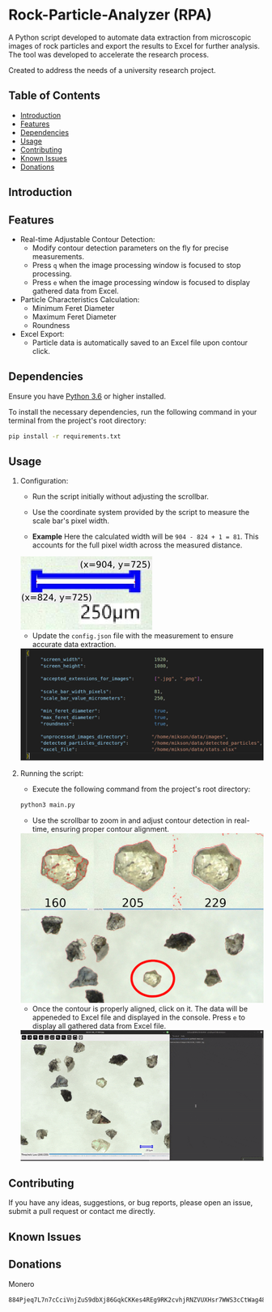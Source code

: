 # Rock-Particle-Analyzer (RPA)

A Python script developed to automate data extraction from microscopic images of rock particles and export the results to Excel for further analysis. The tool was developed to accelerate the research process.

Created to address the needs of a university research project. 

## Table of Contents

- [Introduction](#introduction)
- [Features](#features)
- [Dependencies](#dependencies)
- [Usage](#usage)
- [Contributing](#contributing)
- [Known Issues](#known-issues)
- [Donations](#donations)

## Introduction



## Features

- Real-time Adjustable Contour Detection: 
     - Modify contour detection parameters on the fly for precise measurements.
     - Press `q` when the image processing window is focused to stop processing.
     - Press `e` when the image processing window is focused to display gathered data from Excel.
- Particle Characteristics Calculation:
     - Minimum Feret Diameter
     - Maximum Feret Diameter
     - Roundness
- Excel Export: 
     - Particle data is automatically saved to an Excel file upon contour click.

## Dependencies

Ensure you have [Python 3.6](https://www.python.org/downloads/) or higher installed.

To install the necessary dependencies, run the following command in your terminal from the project's root directory:
```bash
pip install -r requirements.txt
```

## Usage

1. Configuration:

     - Run the script initially without adjusting the scrollbar.

     - Use the coordinate system provided by the script to measure the scale bar's pixel width.

     - **Example** Here the calculated width will be `904 - 824 + 1 = 81`. This accounts for the full pixel width across the measured distance. 

     <img src="screenshots/ScaleBar.png" alt="ScaleBarMeasurement" title="Red dots are (x,y) points shown">

     - Update the `config.json` file with the measurement to ensure accurate data extraction.
     <img src="screenshots/config.png" alt="ConfigExample" title="Example values">
     
2. Running the script:

     - Execute the following command from the project's root directory:

     ```bash
     python3 main.py
     ```
     - Use the scrollbar to zoom in and adjust contour detection in real-time, ensuring proper contour alignment.
     <img src="screenshots/AdjustingScrollbarExample.png" alt="Adjust Real-Time" title="Three different values and their results">

     - Once the contour is properly aligned, click on it. The data will be appeneded to Excel file and displayed in the console. Press `e` to display all gathered data from Excel file.
     <img src="screenshots/ClickAndDone.gif" alt="Example workflow" title="Example workflow, zoom in, adjust contour, click on it, repeat for the next particle">

## Contributing

If you have any ideas, suggestions, or bug reports, please open an issue, submit a pull request or contact me directly.

## Known Issues

## Donations

Monero
```
884Pjeq7L7n7cCciVnjZuS9dbXj86GqkCKKes4REg9RK2cvhjRNZVUXHsr7WWS3cCtWag48N9ASJe5QzRoyWJM4VJEG7Gje
```
